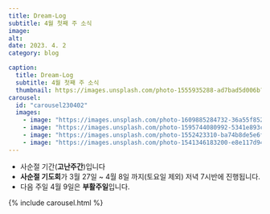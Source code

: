 ```yaml
---
title: Dream-Log
subtitle: 4월 첫째 주 소식
image:
alt: 
date: 2023. 4. 2
category: blog

caption:
  title: Dream-Log  
  subtitle: 4월 첫째 주 소식
  thumbnail: https://images.unsplash.com/photo-1555935288-ad7bad5d006b?ixlib=rb-4.0.3&ixid=MnwxMjA3fDB8MHxwaG90by1wYWdlfHx8fGVufDB8fHx8&auto=format&fit=crop&w=2670&q=80
carousel:
  id: "carousel230402"
  images:
    - image: "https://images.unsplash.com/photo-1609885284732-36a55f852bce?ixlib=rb-4.0.3&ixid=MnwxMjA3fDB8MHxwaG90by1wYWdlfHx8fGVufDB8fHx8&auto=format&fit=crop&w=2670&q=80"
    - image: "https://images.unsplash.com/photo-1595744080992-5341e893c32c?ixlib=rb-4.0.3&ixid=MnwxMjA3fDB8MHxwaG90by1wYWdlfHx8fGVufDB8fHx8&auto=format&fit=crop&w=2672&q=80"
    - image: "https://images.unsplash.com/photo-1552423310-ba74b8de5e6f?ixlib=rb-4.0.3&ixid=MnwxMjA3fDB8MHxwaG90by1wYWdlfHx8fGVufDB8fHx8&auto=format&fit=crop&w=2670&q=80"
    - image: "https://images.unsplash.com/photo-1541346183200-e8e117d945dd?ixlib=rb-4.0.3&ixid=MnwxMjA3fDB8MHxwaG90by1wYWdlfHx8fGVufDB8fHx8&auto=format&fit=crop&w=2670&q=80"
---
```

- 사순절 기간(**고난주간**)입니다  
- **사순절 기도회**가 3월 27일 ~ 4월 8일 까지(토요일 제외) 저녁 7시반에 진행됩니다.  
- 다음 주일 4월 9일은 **부활주일**입니다.  

{% include carousel.html %}

